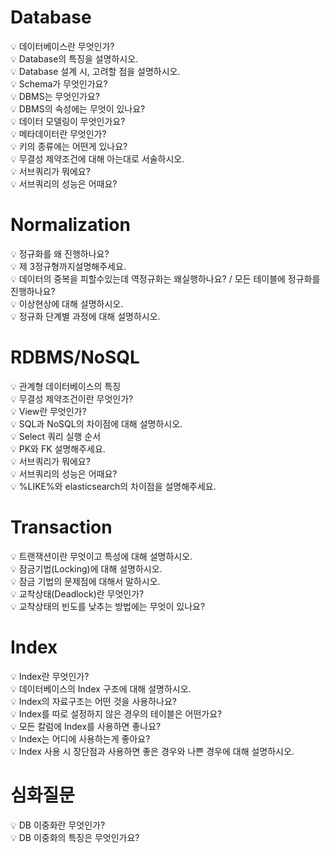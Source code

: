 # Database    
💡 데이터베이스란 무엇인가?     
💡 Database의 특징을 설명하시오.     
💡 Database 설계 시, 고려할 점을 설명하시오.     
💡 Schema가 무엇인가요?     
💡 DBMS는 무엇인가요?     
💡 DBMS의 속성에는 무엇이 있나요?    
💡 데이터 모델링이 무엇인가요?    
💡 메타데이터란 무엇인가?    
💡 키의 종류에는 어떤게 있나요?    
💡 무결성 제약조건에 대해 아는대로 서술하시오.     
💡 서브쿼리가 뭐에요?    
💡 서브쿼리의 성능은 어때요?    
# Normalization     
💡 정규화를 왜 진행하나요?    
💡 제 3정규형까지설명해주세요.    
💡 데이터의 중복을 피할수있는데 역정규화는 왜실행하나요? / 모든 테이블에 정규화를 진행하나요?    
💡 이상현상에 대해 설명하시오.    
💡 정규화 단계별 과정에 대해 설명하시오.     
# RDBMS/NoSQL     
💡 관계형 데이터베이스의 특징    
💡 무결성 제약조건이란 무엇인가?     
💡 View란 무엇인가?    
💡 SQL과 NoSQL의 차이점에 대해 설명하시오.    
💡 Select 쿼리 실행 순서    
💡 PK와 FK 설명해주세요.   
💡 서브쿼리가 뭐에요?       
💡 서브쿼리의 성능은 어때요?    
💡 %LIKE%와 elasticsearch의 차이점을 설명해주세요.    
# Transaction   
💡 트랜잭션이란 무엇이고 특성에 대해 설명하시오.     
💡 잠금기법(Locking)에 대해 설명하시오.    
💡 잠금 기법의 문제점에 대해서 말하시오.    
💡 교착상태(Deadlock)란 무엇인가?    
💡 교착상태의 빈도를 낮추는 방법에는 무엇이 있나요?     
# Index  
💡 Index란 무엇인가?     
💡 데이터베이스의 Index 구조에 대해 설명하시오.    
💡 Index의 자료구조는 어떤 것을 사용하나요?     
💡 Index를 따로 설정하지 않은 경우의 테이블은 어떤가요?    
💡 모든 칼럼에 Index를 사용하면 좋나요?       
💡 Index는 어디에 사용하는게 좋아요?      
💡 Index 사용 시 장단점과 사용하면 좋은 경우와 나쁜 경우에 대해 설명하시오.    
# 심화질문  
💡 DB 이중화란 무엇인가?    
💡 DB 이중화의 특징은 무엇인가요?      
